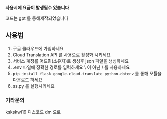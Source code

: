 **사용시에 요금이 발생될수 있습니다**

코드는 gpt 를 통해제작되었습니다



## 사용법
1. 구글 클라우드에 가입하세요
2. Cloud Translation API 를 사용으로 활성화 시키세요
3. 서비스 계정를 어드민(소유자)로 생성후 json 파일을 생성하세요
4. .env 파일에 정확한 경로를 입력하세요 \ 이 아닌 / 를 사용하세요
5. ``pip install flask google-cloud-translate python-dotenv`` 를 통해 모튤을 다운로드 하세요
6. ss.py 를 실행시키세요
   
### 기타문의
kskskwi19 디스코드 dm 으로
